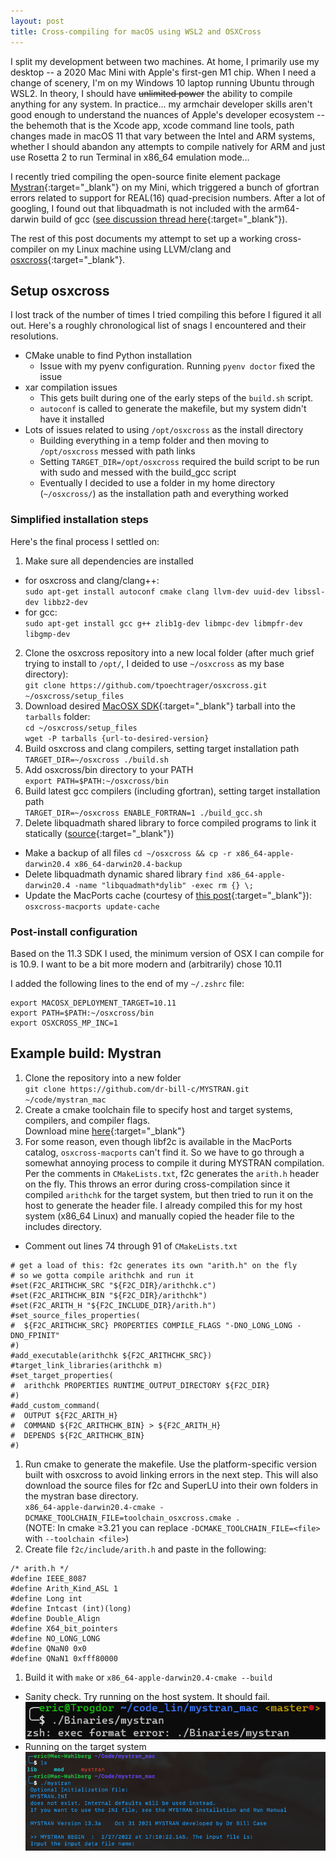 ```yaml
---
layout: post
title: Cross-compiling for macOS using WSL2 and OSXCross
---
```

I split my development between two machines. At home, I primarily use my desktop -- a 2020 Mac Mini with Apple's first-gen M1 chip. When I need a change of scenery, I'm on my Windows 10 laptop running Ubuntu through WSL2. In theory, I should have ~~unlimited power~~ the ability to compile anything for any system. In practice... my armchair developer skills aren't good enough to understand the nuances of Apple's developer ecosystem -- the behemoth that is the Xcode app, xcode command line tools, path changes made in macOS 11 that vary between the Intel and ARM systems, whether I should abandon any attempts to compile natively for ARM and just use Rosetta 2 to run Terminal in x86_64 emulation mode...

I recently tried compiling the open-source finite element package [Mystran](https://github.com/dr-bill-c/MYSTRAN){:target="_blank"} on my Mini, which triggered a bunch of gfortran errors related to support for REAL(16) quad-precision numbers. After a lot of googling, I found out that libquadmath is not included with the arm64-darwin build of gcc ([see discussion thread here](https://github.com/iains/gcc-darwin-arm64/issues/5){:target="_blank"}).

The rest of this post documents my attempt to set up a working cross-compiler on my Linux machine using LLVM/clang and [osxcross](https://github.com/tpoechtrager/osxcross){:target="_blank"}.

## Setup osxcross
I lost track of the number of times I tried compiling this before I figured it all out. Here's a roughly chronological list of snags I encountered and their resolutions.
- CMake unable to find Python installation
  - Issue with my pyenv configuration. Running `pyenv doctor` fixed the issue
- xar compilation issues
  - This gets built during one of the early steps of the `build.sh` script.
  - `autoconf` is called to generate the makefile, but my system didn't have it installed
- Lots of issues related to using `/opt/osxcross` as the install directory
  - Building everything in a temp folder and then moving to `/opt/osxcross` messed with path links
  - Setting `TARGET_DIR=/opt/osxcross` required the build script to be run with sudo and messed with the build_gcc script
  - Eventually I decided to use a folder in my home directory (`~/osxcross/`) as the installation path and everything worked

### Simplified installation steps
Here's the final process I settled on:
1. Make sure all dependencies are installed
  - for osxcross and clang/clang++:  
  `sudo apt-get install autoconf cmake clang llvm-dev uuid-dev libssl-dev libbz2-dev`
  - for gcc:  
  `sudo apt-get install gcc g++ zlib1g-dev libmpc-dev libmpfr-dev libgmp-dev`
2. Clone the osxcross repository into a new local folder (after much grief trying to install to `/opt/`, I deided to use `~/osxcross` as my base directory):  
`git clone https://github.com/tpoechtrager/osxcross.git ~/osxcross/setup_files`
3. Download desired [MacOSX SDK](https://github.com/phracker/MacOSX-SDKs/releases){:target="_blank"} tarball into the `tarballs` folder:  
`cd ~/osxcross/setup_files`  
`wget -P tarballs {url-to-desired-version}`
4. Build osxcross and clang compilers, setting target installation path  
`TARGET_DIR=~/osxcross ./build.sh`
5. Add osxcross/bin directory to your PATH  
`export PATH=$PATH:~/osxcross/bin`
5. Build latest gcc compilers (including gfortran), setting target installation path  
`TARGET_DIR=~/osxcross ENABLE_FORTRAN=1 ./build_gcc.sh` 
6. Delete libquadmath shared library to force compiled programs to link it statically ([source](https://github.com/tpoechtrager/osxcross/issues/28#issuecomment-67047134){:target="_blank"})
  - Make a backup of all files
  `cd ~/osxcross && cp -r x86_64-apple-darwin20.4 x86_64-darwin20.4-backup`
  - Delete libquadmath dynamic shared library
  `find x86_64-apple-darwin20.4 -name "libquadmath*dylib" -exec rm {} \;`
- Update the MacPorts cache (courtesy of [this post](https://tenbaht.github.io/sduino/developer/cross-compile-for-osx/){:target="_blank"}):  
`osxcross-macports update-cache`

### Post-install configuration
Based on the 11.3 SDK I used, the minimum version of OSX I can compile for is 10.9. I want to be a bit more modern and (arbitrarily) chose 10.11

I added the following lines to the end of my `~/.zshrc` file:  
```
export MACOSX_DEPLOYMENT_TARGET=10.11
export PATH=$PATH:~/osxcross/bin
export OSXCROSS_MP_INC=1
```

## Example build: Mystran
1. Clone the repository into a new folder  
`git clone https://github.com/dr-bill-c/MYSTRAN.git ~/code/mystran_mac`
1. Create a cmake toolchain file to specify host and target systems, compilers, and compiler flags.  
Download mine [here](https://gist.github.com/edp8489/e054f79d5b7b390737a4d9d3c98ba231){:target="_blank"}
1. For some reason, even though libf2c is available in the MacPorts catalog, `osxcross-macports` can't find it. So we have to go through a somewhat annoying process to compile it during MYSTRAN compilation. Per the comments in `CMakeLists.txt`, f2c generates the `arith.h` header on the fly. This throws an error during cross-compilation since it compiled `arithchk` for the target system, but then tried to run it on the host to generate the header file. I already compiled this for my host system (x86_64 Linux) and manually copied the header file to the includes directory.
  - Comment out lines 74 through 91 of `CMakeLists.txt`  
  ```
  # get a load of this: f2c generates its own "arith.h" on the fly
  # so we gotta compile arithchk and run it
  #set(F2C_ARITHCHK_SRC "${F2C_DIR}/arithchk.c")
  #set(F2C_ARITHCHK_BIN "${F2C_DIR}/arithchk")
  #set(F2C_ARITH_H "${F2C_INCLUDE_DIR}/arith.h")
  #set_source_files_properties(
  #  ${F2C_ARITHCHK_SRC} PROPERTIES COMPILE_FLAGS "-DNO_LONG_LONG -DNO_FPINIT"
  #)
  #add_executable(arithchk ${F2C_ARITHCHK_SRC})
  #target_link_libraries(arithchk m)
  #set_target_properties(
  #  arithchk PROPERTIES RUNTIME_OUTPUT_DIRECTORY ${F2C_DIR}
  #)
  #add_custom_command(
  #  OUTPUT ${F2C_ARITH_H}
  #  COMMAND ${F2C_ARITHCHK_BIN} > ${F2C_ARITH_H}
  #  DEPENDS ${F2C_ARITHCHK_BIN}
  #)
  ```
1. Run cmake to generate the makefile. Use the platform-specific version built with osxcross to avoid linking errors in the next step. This will also download the source files for f2c and SuperLU into their own folders in the mystran base directory.  
`x86_64-apple-darwin20.4-cmake -DCMAKE_TOOLCHAIN_FILE=toolchain_osxcross.cmake . `  
(NOTE: In cmake &ge;3.21 you can replace `-DCMAKE_TOOLCHAIN_FILE=<file>` with `--toolchain <file>`)
1. Create file `f2c/include/arith.h` and paste in the following:  
```  
/* arith.h */
#define IEEE_8087
#define Arith_Kind_ASL 1
#define Long int
#define Intcast (int)(long)
#define Double_Align
#define X64_bit_pointers
#define NO_LONG_LONG
#define QNaN0 0x0
#define QNaN1 0xfff80000
```  
1. Build it with `make` or `x86_64-apple-darwin20.4-cmake --build`
  - Sanity check. Try running on the host system. It should fail.  
![Linux execution error](assets/osxcross-post/mystran-cross-compile_exec_err.png)
  - Running on the target system  
![macOS success!](assets/osxcross-post/mystran_success.png)